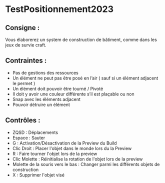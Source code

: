 # TestPositionnement2023

## Consigne : 

Vous élaborerez un system de construction de bâtiment, comme dans les jeux de survie craft.

## Contraintes : 

- Pas de gestions des ressources​
- Un élément ne peut pas être posé en l’air ( sauf si un élément adjacent le permet ) ​
- Un élément doit pouvoir être tourné / Pivoté​
- Il doit y avoir une couleur différente s’il est plaçable ou non​
- Snap avec les éléments adjacent​
- Pouvoir détruire un élément

## Contrôles : 

- ZQSD                                  : Déplacements
- Espace                                : Sauter
- G                                     : Activation/Désactivation de la Preview du Build
- Clic Droit                            : Placer l'objet dans le monde lors du la Preview
- R                                     : Faire tourner l'objet lors de la preview
- Clic Molette                          : Réinitialise la rotation de l'objet lors de la preview
- Molette de la souris vers le bas      : Changer parmi les différents objets de construction
- X                                     : Supprimer l'objet visé
